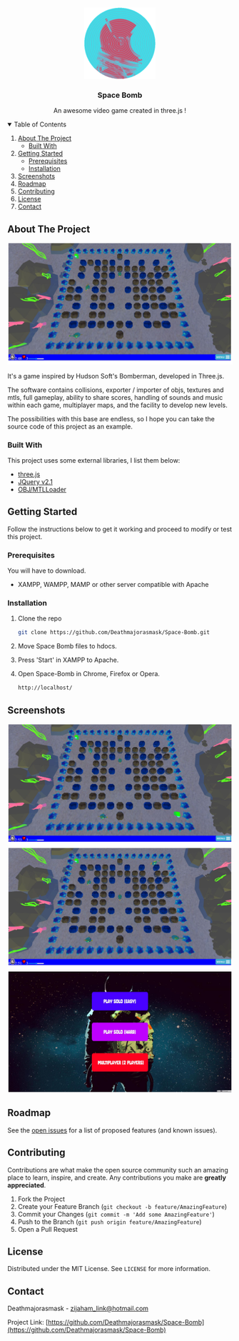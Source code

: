<!-- HEADER -->
<br />
<p align="center">
 <a href="https://github.com/Deathmajorasmask/Space-Bomb">
    <img src="assets/LogoAstronaut.png" alt="Logo" width="160" height="160">
 </a>

  <h3 align="center">Space Bomb</h3>

  <p align="center">
    An awesome video game created in three.js !
    <br />
  </p>
</p>

<!-- TABLE OF CONTENTS -->
<details open="open">
  <summary>Table of Contents</summary>
  <ol>
    <li>
      <a href="#about-the-project">About The Project</a>
      <ul>
        <li><a href="#built-with">Built With</a></li>
      </ul>
    </li>
    <li>
      <a href="#getting-started">Getting Started</a>
      <ul>
        <li><a href="#prerequisites">Prerequisites</a></li>
        <li><a href="#installation">Installation</a></li>
      </ul>
    </li>
    <li><a href="#screenshots">Screenshots</a></li>
    <li><a href="#roadmap">Roadmap</a></li>
    <li><a href="#contributing">Contributing</a></li>
    <li><a href="#license">License</a></li>
    <li><a href="#contact">Contact</a></li>
  </ol>
</details>


<!-- ABOUT THE PROJECT -->
## About The Project

[![Product Name Screen Shot][screenshot]](https://github.com/Deathmajorasmask/Space-Bomb)

It's a game inspired by Hudson Soft's Bomberman, developed in Three.js.

The software contains collisions, exporter / importer of objs, textures and mtls, full gameplay, ability to share scores, handling of sounds and music within each game, multiplayer maps, and the facility to develop new levels.

The possibilities with this base are endless, so I hope you can take the source code of this project as an example.

### Built With

This project uses some external libraries, I list them below:
* [three.js](https://threejs.org/)
* [JQuery v2.1](https://jquery.com/)
* [OBJ/MTLLoader](https://github.com/angelxuanchang/three.js)



<!-- GETTING STARTED -->
## Getting Started

Follow the instructions below to get it working and proceed to modify or test this project.

### Prerequisites

You will have to download.
* XAMPP, WAMPP, MAMP or other server compatible with Apache



### Installation

1. Clone the repo
   ```sh
   git clone https://github.com/Deathmajorasmask/Space-Bomb.git
   ```
2. Move Space Bomb files to hdocs.

3. Press 'Start' in XAMPP to Apache.

4. Open Space-Bomb in Chrome, Firefox or Opera.
   ```sh
   http://localhost/
   ```


## Screenshots
![Product Name Screen Shot][screenshot01]
![Product Name Screen Shot][screenshot02]
![Product Name Screen Shot][screenshot03]




<!-- ROADMAP -->
## Roadmap

See the [open issues](https://github.com/Deathmajorasmask/Space-Bomb/issues) for a list of proposed features (and known issues).



<!-- CONTRIBUTING -->
## Contributing

Contributions are what make the open source community such an amazing place to learn, inspire, and create. Any contributions you make are **greatly appreciated**.

1. Fork the Project
2. Create your Feature Branch (`git checkout -b feature/AmazingFeature`)
3. Commit your Changes (`git commit -m 'Add some AmazingFeature'`)
4. Push to the Branch (`git push origin feature/AmazingFeature`)
5. Open a Pull Request



<!-- LICENSE -->
## License

Distributed under the MIT License. See `LICENSE` for more information.



<!-- CONTACT -->
## Contact

Deathmajorasmask - zijaham_link@hotmail.com

Project Link: [https://github.com/Deathmajorasmask/Space-Bomb](https://github.com/Deathmajorasmask/Space-Bomb)




<!-- MARKDOWN LINKS & IMAGES -->
[screenshot]: images/Game_SpaceBomb.JPG
[screenshot01]: images/GameMultiplayer04_SpaceBomb.JPG
[screenshot02]: images/Game04_SpaceBomb.JPG
[screenshot03]: images/Menu_SpaceBomb.JPG